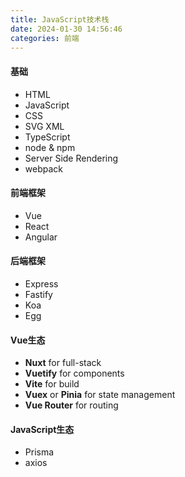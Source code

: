 ```yaml
---
title: JavaScript技术栈
date: 2024-01-30 14:56:46
categories: 前端
---
```


#### 基础
- HTML
- JavaScript
- CSS
- SVG XML
- TypeScript
- node & npm
- Server Side Rendering
- webpack

#### 前端框架
- Vue
- React
- Angular

#### 后端框架
- Express
- Fastify
- Koa
- Egg

#### Vue生态
- **Nuxt** for full-stack
- **Vuetify** for components
- **Vite** for build
- **Vuex** or **Pinia** for state management
- **Vue Router** for routing

#### JavaScript生态
- Prisma
- axios